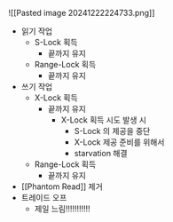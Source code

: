![[Pasted image 20241222224733.png]]
- 읽기 작업
    - S-Lock 획득
        - 끝까지 유지
    - Range-Lock 획득
        - 끝까지 유지
- 쓰기 작업
    - X-Lock 획득
        - 끝까지 유지
            - X-Lock 획득 시도 발생 시
			    - S-Lock 의 제공을 중단
			    - X-Lock 제공 준비를 위해서
			    - starvation 해결
    - Range-Lock 획득
        - 끝까지 유지
- [[Phantom Read]] 제거
- 트레이드 오프
    - 제일 느림!!!!!!!!!!!